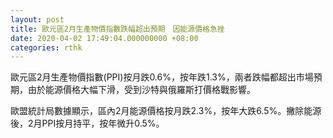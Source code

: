 ```yaml
---
layout: post
title: 歐元區2月生產物價指數跌幅超出預期　因能源價格急挫
date: 2020-04-02 17:49:04.000000000 +08:00
categories: rthk
---
```


歐元區2月生產物價指數(PPI)按月跌0.6%，按年跌1.3%，兩者跌幅都超出市場預期，由於能源價格大幅下滑，受到沙特與俄羅斯打價格戰影響。

歐盟統計局數據顯示，區內2月能源價格按月跌2.3%，按年大跌6.5%。撇除能源後，2月PPI按月持平，按年微升0.5%。
